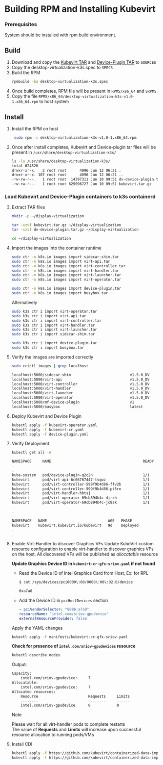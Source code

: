 # Building RPM and Installing Kubevirt

### Prerequisites
System should be installed with rpm build environment.

## Build

1. Download and copy the [Kubevirt TAR](https://github.com/open-edge-platform/edge-desktop-virtualization/releases/download/pre-release-v0.1/intel-idv-kubevirt-v0.1.tar.gz) and [Device-Plugin TAR](https://github.com/open-edge-platform/edge-desktop-virtualization/releases/download/pre-release-v0.1/intel-idv-device-plugin-v0.1.tar.gz) to `SOURCES`
2. Copy the desktop-virtualization-k3s.spec to `SPECS`
3. Build the RPM
   ```sh
   rpmbuild -ba desktop-virtualization-k3s.spec
   ```
4. Once build completes, RPM file will be present in `RPMS/x86_64` and `SRPMS`
5. Copy the file `RPMS/x86_64/desktop-virtualization-k3s-v1.0-1.x86_64.rpm` to host system

## Install
1. Install the RPM on host
   ```sh
    sudo rpm -i desktop-virtualization-k3s-v1.0-1.x86_64.rpm
   ```
2. Once after install completes, Kubevirt and Device-plugin tar files will be present in `/usr/share/desktop-virtualization-k3s/`
   ```sh
   ls -la /usr/share/desktop-virtualization-k3s/
   total 624520
   drwxr-xr-x.   2 root root      4096 Jun 12 06:21 .
   drwxr-xr-x. 107 root root      4096 Jun 12 06:21 ..
   -rw-rw-r--.   1 root root  14397311 Jun 10 09:51 dv-device-plugin.tar.gz
   -rw-rw-r--.   1 root root 625096727 Jun 10 09:51 kubevirt.tar.gz
   ```

### Load Kubevirt and Device-Plugin containers to k3s containerd

3.  Extract TAR files
    ```sh
    mkdir -p ~/display-virtualization

    tar -xzvf kubevirt.tar.gz ~/display-virtualization
    tar -xzvf dv-device-plugin.tar.gz ~/display-virtualization

    cd ~/display-virtualization
    ```
4.  Import the images into the container runtime
    ```sh
    sudo ctr -n k8s.io images import sidecar-shim.tar 
    sudo ctr -n k8s.io images import virt-api.tar
    sudo ctr -n k8s.io images import virt-controller.tar
    sudo ctr -n k8s.io images import virt-handler.tar
    sudo ctr -n k8s.io images import virt-launcher.tar
    sudo ctr -n k8s.io images import virt-operator.tar

    sudo ctr -n k8s.io images import device-plugin.tar
    sudo ctr -n k8s.io images import busybox.tar
    ```
    Alternatively 
    ```sh
    sudo k3s ctr i import virt-operator.tar
    sudo k3s ctr i import virt-api.tar
    sudo k3s ctr i import virt-controller.tar
    sudo k3s ctr i import virt-handler.tar
    sudo k3s ctr i import virt-launcher.tar
    sudo k3s ctr i import sidecar-shim.tar

    sudo k3s ctr i import device-plugin.tar
    sudo k3s ctr i import busybox.tar
    ```
5.  Verify the images are imported correctly
    ```sh
    sudo crictl images | grep localhost

    localhost:5000/sidecar-shim                           v1.5.0_DV           c48d79a700926       51.5MB
    localhost:5000/virt-api                               v1.5.0_DV           025a39d7f7504       28.6MB
    localhost:5000/virt-controller                        v1.5.0_DV           d1cb23d032aa0       27.9MB
    localhost:5000/virt-handler                           v1.5.0_DV           a9bd1a37e2e0c       90.7MB
    localhost:5000/virt-launcher                          v1.5.0_DV           c69ddc6b90387       403MB
    localhost:5000/virt-operator                          v1.5.0_DV           99462ddb3a866       39.8MB
    localhost:5000/mf-device-plugin                       v1                  156ba1fcaf549       21.3MB
    localhost:5000/busybox                                latest              ff7a7936e9306       2.21MB
    ```
6.  Deploy Kubevirt and Device Plugin
    ```sh
    kubectl apply -f kubevirt-operator.yaml
    kubectl apply -f kubevirt-cr.yaml
    kubectl apply -f device-plugin.yaml
    ```
7.  Verify Deployment
    ```sh
    kubectl get all -A

    NAMESPACE     NAME                                          READY   STATUS    RESTARTS      AGE
    .
    .
    kube-system   pod/device-plugin-q2c2n                       1/1     Running   0             10d
    kubevirt      pod/virt-api-6c66767447-tvqwz                 1/1     Running   0             8d
    kubevirt      pod/virt-controller-599f9b4d86-ffv2b          1/1     Running   0             8d
    kubevirt      pod/virt-controller-599f9b4d86-pt5rn          1/1     Running   0             8d
    kubevirt      pod/virt-handler-hbtsj                        1/1     Running   0             8d
    kubevirt      pod/virt-operator-69cb894b4c-djrzh            1/1     Running   0             8d
    kubevirt      pod/virt-operator-69cb894b4c-jc8sk            1/1     Running   0             8d
    .
    .
    .
    NAMESPACE   NAME                            AGE   PHASE
    kubevirt    kubevirt.kubevirt.io/kubevirt   9d    Deployed
    .
    .
    ```
8.  Enable Virt-Handler to discover Graphics VFs
    Update KubeVirt custom resource configuration to enable virt-handler to discover graphics VFs on the host. All discovered VFs will be published as *allocatable* resource

    **Update Graphics Device ID in `kubevirt-cr-gfx-sriov.yaml` if not found**
      - Read the Device ID of Intel Graphics Card from Host, Ex: for RPL
        ```sh
        $ cat /sys/devices/pci0000\:00/0000\:00\:02.0/device

        0xa7a0
        ```
      - Add the Device ID in `pciHostDevices` section
        ```yaml
        - pciVendorSelector: "8086:a7a0"
        resourceName: "intel.com/sriov-gpudevice"
        externalResourceProvider: false
        ```

    Apply the YAML changes
    ```sh
    kubectl apply -f manifests/kubevirt-cr-gfx-sriov.yaml
    ```

    **Check for presence of `intel.com/sriov-gpudevices` resource**

    ```sh
    kubectl describe nodes
    ```
    Output:
    ```sh
    Capacity:
        intel.com/sriov-gpudevice:     7
    Allocatable:
        intel.com/sriov-gpudevice:     7
    Allocated resources:
        Resource                       Requests     Limits
        --------                       --------     ------
        intel.com/sriov-gpudevice      0            0
    ```
    > [!Note] 
    > Please wait for all virt-handler pods to complete restarts\
    > The value of **Requests** and **Limits** will increase upon successful resource allocation to running pods/VMs

9.  Install CDI
    ```sh
    kubectl apply -f https://github.com/kubevirt/containerized-data-importer/releases/download/v1.60.3/cdi-operator.yaml
    kubectl apply -f https://github.com/kubevirt/containerized-data-importer/releases/download/v1.60.3/cdi-cr.yaml
    ```
